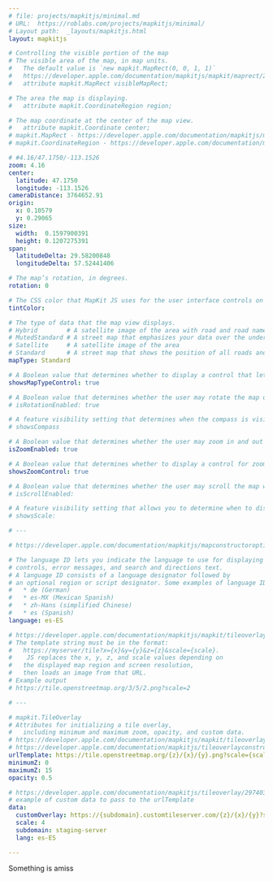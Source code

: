 ```yaml
---
# file: projects/mapkitjs/minimal.md
# URL:  https://roblabs.com/projects/mapkitjs/minimal/
# Layout path:  _layouts/mapkitjs.html
layout: mapkitjs

# Controlling the visible portion of the map
# The visible area of the map, in map units.
#   The default value is `new mapkit.MapRect(0, 0, 1, 1)`
#   https://developer.apple.com/documentation/mapkitjs/mapkit/maprect/2973964-mapkit_maprect
#   attribute mapkit.MapRect visibleMapRect;

# The area the map is displaying.
#   attribute mapkit.CoordinateRegion region;

# The map coordinate at the center of the map view.
#   attribute mapkit.Coordinate center;
# mapkit.MapRect - https://developer.apple.com/documentation/mapkitjs/mapkit/maprect/2973964-mapkit_maprect
# mapkit.CoordinateRegion - https://developer.apple.com/documentation/mapkitjs/mapkit/coordinateregion

# #4.16/47.1750/-113.1526
zoom: 4.16
center:
  latitude: 47.1750
  longitude: -113.1526
cameraDistance: 3764652.91
origin: 
  x: 0.10579
  y: 0.29065
size:
  width:  0.1597900391
  height: 0.1207275391
span:
  latitudeDelta: 29.58200848
  longitudeDelta: 57.52441406

# The map’s rotation, in degrees.
rotation: 0

# The CSS color that MapKit JS uses for the user interface controls on the map.
tintColor:

# The type of data that the map view displays.
# Hybrid        # A satellite image of the area with road and road name layers on top.
# MutedStandard # A street map that emphasizes your data over the underlying map details.
# Satellite     # A satellite image of the area 
# Standard      # A street map that shows the position of all roads and some road names.
mapType: Standard

# A Boolean value that determines whether to display a control that lets users choose the map type.
showsMapTypeControl: true

# A Boolean value that determines whether the user may rotate the map using the compass control or a rotate gesture.
# isRotationEnabled: true

# A feature visibility setting that determines when the compass is visible.
# showsCompass

# A Boolean value that determines whether the user may zoom in and out on the map using pinch gestures or the zoom control.
isZoomEnabled: true

# A Boolean value that determines whether to display a control for zooming in and zooming out on a map.
showsZoomControl: true

# A Boolean value that determines whether the user may scroll the map with a pointing device or gestures on a touchscreen.
# isScrollEnabled: 

# A feature visibility setting that allows you to determine when to display the map’s scale.
# showsScale: 

# ---

# https://developer.apple.com/documentation/mapkitjs/mapconstructoroptions

# The language ID lets you indicate the language to use for displaying map labels,
# controls, error messages, and search and directions text. 
# A language ID consists of a language designator followed by 
# an optional region or script designator. Some examples of language IDs are:
#   * de (German)
#   * es-MX (Mexican Spanish)
#   * zh-Hans (simplified Chinese)
#   * es (Spanish)
language: es-ES

# https://developer.apple.com/documentation/mapkitjs/mapkit/tileoverlay/2974035-mapkit_tileoverlay
# The template string must be in the format: 
#   https://myserver/tile?x={x}&y={y}&z={z}&scale={scale}. 
#    JS replaces the x, y, z, and scale values depending on 
#   the displayed map region and screen resolution, 
#   then loads an image from that URL.
# Example output
# https://tile.openstreetmap.org/3/5/2.png?scale=2

# ---

# mapkit.TileOverlay
# Attributes for initializing a tile overlay, 
#   including minimum and maximum zoom, opacity, and custom data.
# https://developer.apple.com/documentation/mapkitjs/mapkit/tileoverlay/2974035-mapkit_tileoverlay
# https://developer.apple.com/documentation/mapkitjs/tileoverlayconstructoroptions
urlTemplate: https://tile.openstreetmap.org/{z}/{x}/{y}.png?scale={scale}
minimumZ: 0
maximumZ: 15
opacity: 0.5

# https://developer.apple.com/documentation/mapkitjs/tileoverlay/2974034-data
# example of custom data to pass to the urlTemplate
data:
  customOverlay: https://{subdomain}.customtileserver.com/{z}/{x}/{y}?scale={scale}&lang={lang}&imageFormat=jpg
  scale: 4
  subdomain: staging-server
  lang: es-ES

---
```


Something is amiss
